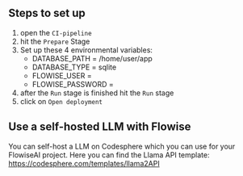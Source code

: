 ## Steps to set up

1. open the `CI-pipeline`
2. hit the `Prepare` Stage
3. Set up these 4 environmental variables:
    - DATABASE_PATH = /home/user/app
    - DATABASE_TYPE = sqlite
    - FLOWISE_USER = <your username>
    - FLOWISE_PASSWORD = <your password>
4. after the `Run` stage is finished hit the `Run` stage
5. click on `Open deployment`

## Use a self-hosted LLM with Flowise

You can self-host a LLM on Codesphere which you can use for your FlowiseAI project. 
Here you can find the Llama API template: https://codesphere.com/templates/llama2API

